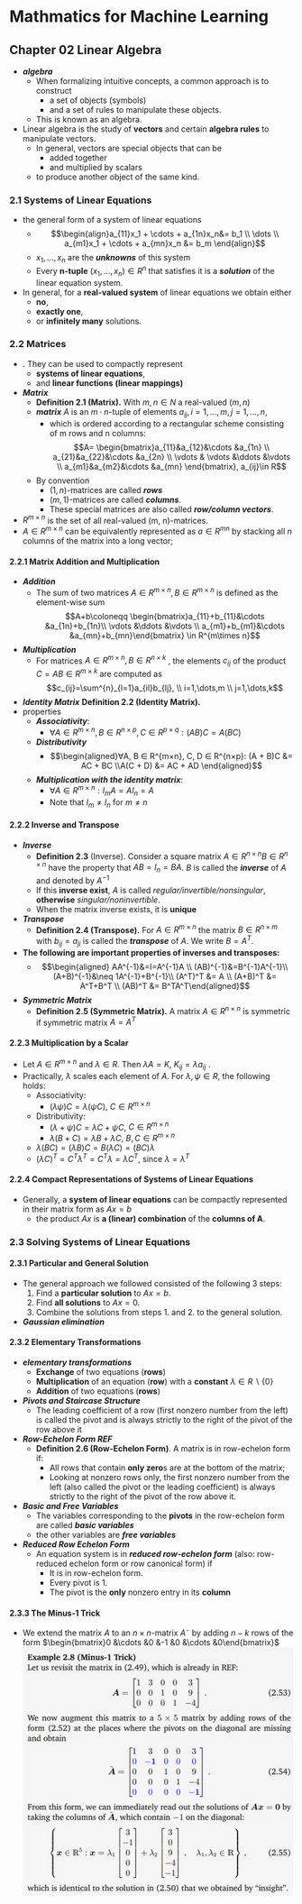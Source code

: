 # Mathmatics for Machine Learning

## Chapter 02 Linear Algebra
- ***algebra***
  - When formalizing intuitive concepts, a common approach is to construct 
    - a set of objects (symbols) 
    - and a set of rules to manipulate these objects. 
  - This is known as an algebra.
- Linear algebra is the study of **vectors** and certain **algebra rules** to manipulate vectors.
  - In general, vectors are special objects that can be 
    - added together 
    - and multiplied by scalars 
  - to produce another object of the same kind. 

### 2.1 Systems of Linear Equations
- the general form of a system of linear equations
  - $$\begin{align}a_{11}x_1 + \cdots + a_{1n}x_n&= b_1 \\ \dots \\ a_{m1}x_1 + \cdots + a_{mn}x_n &= b_m \end{align}$$
  - $x_1, . . . , x_n$ are the ***unknowns*** of this system
  - Every **n-tuple** $(x_1, . . . , x_n) ∈ R^n$ that satisfies it is a ***solution*** of the linear equation system.
- In general, for a **real-valued system** of linear equations we obtain either
  - **no**, 
  - **exactly one**, 
  - or **infinitely many** solutions.

### 2.2 Matrices
- . They can be used to compactly represent 
  - **systems of linear equations**, 
  - and **linear functions** **(linear mappings)**
- ***Matrix*** 
  - **Definition 2.1 (Matrix).** With $m, n ∈ N$ a real-valued $(m, n)$ 
  - ***matrix*** $A$ is an $m·n$-tuple of elements $a_{ij} , i = 1, . . . , m, j = 1, . . . , n$, 
    - which is ordered according to a rectangular scheme consisting of m rows and n columns: $$A= \begin{bmatrix}a_{11}&a_{12}&\cdots &a_{1n} \\ a_{21}&a_{22}&\cdots &a_{2n} \\ \vdots & \vdots &\ddots &\vdots \\ a_{m1}&a_{m2}&\cdots &a_{mn} \end{bmatrix}, a_{ij}\in R$$
  - By convention 
    - $(1, n)$-matrices are called ***rows*** 
    - $(m, 1)$-matrices are called ***columns***. 
    - These special matrices are also called ***row/column vectors***.
- $R^{m\times n}$ is the set of all real-valued (m, n)-matrices.
- $A ∈ R^{m\times n}$ can be equivalently represented as $a ∈ R^{mn}$ by stacking all $n$ columns of the matrix into a long vector; 

#### 2.2.1 Matrix Addition and Multiplication
- ***Addition***
  - The sum of two matrices $A ∈ R^{m\times n} , B ∈ R^{m\times n}$ is defined as the element-wise sum $$A+b\coloneqq \begin{bmatrix}a_{11}+b_{11}&\cdots &a_{1n}+b_{1n}\\ \vdots &\ddots &\vdots \\ a_{m1}+b_{m1}&\cdots &a_{mn}+b_{mn}\end{bmatrix} \in R^{m\times n}$$
- ***Multiplication*** 
    - For matrices $A ∈ R^{m\times n}, B ∈ R^{n\times k}$ , the elements $c_{ij}$ of the product $C = AB ∈ R^{m\times k}$ are computed as $$c_{ij}=\sum^{n}_{l=1}a_{il}b_{lj}, \\ i=1,\dots,m \\ j=1,\dots,k$$
- ***Identity Matrix*** **Definition 2.2 (Identity Matrix).**
- properties
  - ***Associativity***:
    - $\forall A ∈ R^{m\times n}, B ∈ R^{n\times p}, C ∈ R^{p\times q}: (AB)C = A(BC)$
  - ***Distributivity***
    - $$\begin{aligned}∀A, B ∈ R^{m×n}, C, D ∈ R^{n×p}: (A + B)C &= AC + BC \\A(C + D) &= AC + AD \end{aligned}$$
  - ***Multiplication with the identity matrix***:
    - $∀A ∈ R^{m\times n}: I_mA = AI_n = A$
    - Note that $I_m \neq I_n$ for $m \neq n$

#### 2.2.2 Inverse and Transpose
- ***Inverse***
  - **Definition 2.3** (Inverse). Consider a square matrix $A ∈ R^{n×n} B ∈ R^{n×n}$ have the property that $AB = I_n = BA$. $B$ is called the ***inverse*** of $A$ and denoted by $A^{−1}$
  -  If this **inverse exist**, $A$ is called *regular/invertible/nonsingular*, **otherwise** *singular/noninvertible*. 
  - When the matrix inverse exists, it is **unique**
- ***Transpose***
  - **Definition 2.4 (Transpose).** For $A ∈ R^{m×n}$ the matrix $B ∈ R^{n×m}$ with $b_{ij} = a_{ji}$ is called the ***transpose*** of $A$. We write $B = A^{T}$.
- **The following are important properties of inverses and transposes:**
  - $$\begin{aligned}
    AA^{-1}&=I=A^{-1}A \\ (AB)^{-1}&=B^{-1}A^{-1}\\ (A+B)^{-1}&\neq 1A^{-1}+B^{-1}\\ (A^T)^T &= A \\ (A+B)^T &= A^T+B^T \\ (AB)^T &= B^TA^T\end{aligned}$$
- ***Symmetric Matrix***
  - **Definition 2.5 (Symmetric Matrix).** A matrix $A ∈ R^{n×n}$ is symmetric if symmetric matrix $A = A^T$

#### 2.2.3 Multiplication by a Scalar
- Let $A ∈ R^{m×n}$ and $λ ∈ R$. Then $λA = K$, $K_{ij} = λ a_{ij}$ .
- Practically, $λ$ scales each element of $A$. For $λ, ψ ∈ R$, the following holds:
  - Associativity:
    - $(λψ)C = λ(ψC)$, $C ∈ R^{m×n}$
  - Distributivity:
    - $(λ + ψ)C = λC + ψC$, $C ∈ R^{m×n}$
    - $λ(B + C) = λB + λC$, $B, C ∈ R^{m×n}$
  - $λ(BC) = (λB)C = B(λC) = (BC)λ$
  - $(\lambda C)^T=C^T\lambda^T=C^T\lambda=\lambda C^T$, since $\lambda = \lambda ^T$

#### 2.2.4 Compact Representations of Systems of Linear Equations
- Generally, a **system of linear equations** can be compactly represented in their matrix form as $Ax = b$
  - the product $Ax$ is **a (linear) combination** of the **columns of A**.

### 2.3 Solving Systems of Linear Equations

#### 2.3.1 Particular and General Solution 
- The general approach we followed consisted of the following 3 steps:
  1. Find a **particular solution** to $Ax = b$.
  2. Find **all solutions** to $Ax = 0$.
  3. Combine the solutions from steps 1. and 2. to the general solution.
- ***Gaussian elimination***

#### 2.3.2 Elementary Transformations
- ***elementary transformations***
  - **Exchange** of two equations (**rows**)
  - **Multiplication** of an equation (**row**) with a **constant** $λ ∈ R \backslash \{0\}$
  - **Addition** of two equations (**rows**)
- ***Pivots and Staircase Structure***
  - The leading coefficient of a row (first nonzero number from the left) is called the pivot and is always strictly to the right of the pivot of the row above it
- ***Row-Echelon Form REF*** 
  - **Definition 2.6 (Row-Echelon Form)**. A matrix is in row-echelon form if:
    - All rows that contain **only zero**s are at the bottom of the matrix;
    - Looking at nonzero rows only, the first nonzero number from the left (also called the pivot or the leading coefficient) is always strictly to the right of the pivot of the row above it.
- ***Basic and Free Variables***
  - The variables corresponding to the **pivots** in the row-echelon form are called ***basic variables***
  - the other variables are ***free variables***
- ***Reduced Row Echelon Form***
  - An equation system is in ***reduced row-echelon form*** (also: row-reduced echelon form or row canonical form) if
    - It is in row-echelon form.
    - Every pivot is 1.
    - The pivot is the **only** nonzero entry in its **column**

#### 2.3.3 The Minus-1 Trick
- We extend the matrix $A$ to an $n × n$-matrix $A˜$ by adding $n − k$ rows of the form $\begin{bmatrix}0 &\cdots &0 &-1 &0 &\cdots &0\end{bmatrix}$
![](./images/02/EX_2.8.png)